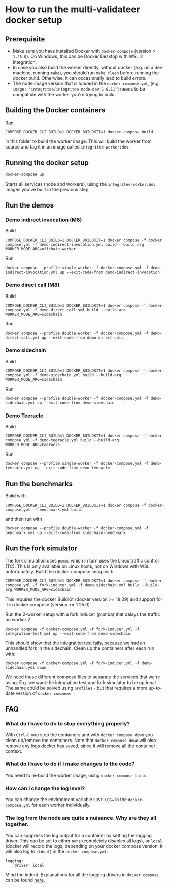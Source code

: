 #  How to run the multi-validateer docker setup

## Prerequisite

* Make sure you have installed Docker with `docker-compose` (version > `1.25.0`). On Windows, this can be Docker Desktop with WSL 2 integration.
* In case you also build the worker directly, without docker (e.g. on a dev machine, running `make`), you should run `make clean` before running the docker build. Otherwise, it can occasionally lead to build errors.
* The node image version that is loaded in the `docker-compose.yml`, (e.g. `image: "integritee/integritee-node-dev:1.0.11"`) needs to be compatible with the worker you're trying to build.

## Building the Docker containers

Run
```
COMPOSE_DOCKER_CLI_BUILD=1 DOCKER_BUILDKIT=1 docker-compose build
```
in this folder to build the worker image. This will build the worker from source and tag it in an image called `integritee-worker:dev`.

## Running the docker setup

```
docker-compose up
``` 
Starts all services (node and workers), using the `integritee-worker:dev` images you've built in the previous step.

## Run the demos

### Demo indirect invocation (M6)
Build
```
COMPOSE_DOCKER_CLI_BUILD=1 DOCKER_BUILDKIT=1 docker compose -f docker compose.yml -f demo-indirect-invocation.yml build --build-arg WORKER_MODE_ARG=offchain-worker
```
Run 
```
docker compose --profile single-worker -f docker-compose.yml -f demo-indirect-invocation.yml up --exit-code-from demo-indirect-invocation
```
### Demo direct call (M8)

Build
```
COMPOSE_DOCKER_CLI_BUILD=1 DOCKER_BUILDKIT=1 docker compose -f docker-compose.yml -f demo-direct-call.yml build --build-arg WORKER_MODE_ARG=sidechain
```
Run
```
docker compose --profile double-worker -f docker-compose.yml -f demo-direct-call.yml up --exit-code-from demo-direct-call
```

### Demo sidechain
Build
```
COMPOSE_DOCKER_CLI_BUILD=1 DOCKER_BUILDKIT=1 docker compose -f docker-compose.yml -f demo-sidechain.yml build --build-arg WORKER_MODE_ARG=sidechain
```
Run
```
docker compose --profile double-worker -f docker-compose.yml -f demo-sidechain.yml up --exit-code-from demo-sidechain
```

### Demo Teeracle
Build
```
COMPOSE_DOCKER_CLI_BUILD=1 DOCKER_BUILDKIT=1 docker compose -f docker-compose.yml -f demo-teeracle.yml build --build-arg WORKER_MODE_ARG=teeracle
```
Run
```
docker compose --profile single-worker -f docker-compose.yml -f demo-teeracle.yml up --exit-code-from demo-teeracle
```

## Run the benchmarks
Build with
```
COMPOSE_DOCKER_CLI_BUILD=1 DOCKER_BUILDKIT=1 docker compose -f docker-compose.yml -f benchmark.yml build
```
and then run with
```
docker compose --profile double-worker -f docker-compose.yml -f benchmark.yml up --exit-code-from sidechain-benchmark
```

## Run the fork simulator
The fork simulation uses `pumba` which in turn uses the Linux traffic control (TC). This is only available on Linux hosts, not on Windows with WSL unfortunately.
Build the docker compose setup with
```
COMPOSE_DOCKER_CLI_BUILD=1 DOCKER_BUILDKIT=1 docker compose -f docker-compose.yml -f fork-inducer.yml -f demo-sidechain.yml build --build-arg WORKER_MODE_ARG=sidechain
```

This requires the docker BuildKit (docker version >= 18.09) and support for it in docker compose (version >= 1.25.0)

Run the 2-worker setup with a fork inducer (pumba) that delays the traffic on worker 2
```
docker compose -f docker-compose.yml -f fork-inducer.yml -f integration-test.yml up --exit-code-from demo-sidechain
```

This should show that the integration test fails, because we had an unhandled fork in the sidechain. Clean up the containers after each run with:
```
docker compose -f docker-compose.yml -f fork-inducer.yml -f demo-sidechain.yml down
```

We need these different compose files to separate the services that we're using. E.g. we want the integration test and fork simulator to be optional. The same could be solved using `profiles` - but that requires a more up-to-date version of `docker compose`.

## FAQ
### What do I have to do to stop everything properly?
With `Ctrl-C` you stop the containers and with `docker compose down` you clean up/remove the containers. Note that `docker compose down` will also remove any logs docker has saved, since it will remove all the container context.

### What do I have to do if I make changes to the code?
You need to re-build the worker image, using `docker compose build`.

### How can I change the log level?
You can change the environment variable `RUST_LOG=` in the `docker-compose.yml` for each worker individually.

### The log from the node are quite a nuisance. Why are they all together.
You can suppress the log output for a container by setting the logging driver. This can be set to either `none` (completely disables all logs), or `local` (docker will record the logs, depending on your docker compose version, it will also log to `stdout`) in the `docker-compose.yml`:
```
logging:
    driver: local
```
Mind the indent. Explanations for all the logging drivers in `docker compose` can be found [here](https://docs.docker.com/config/containers/logging/local/).